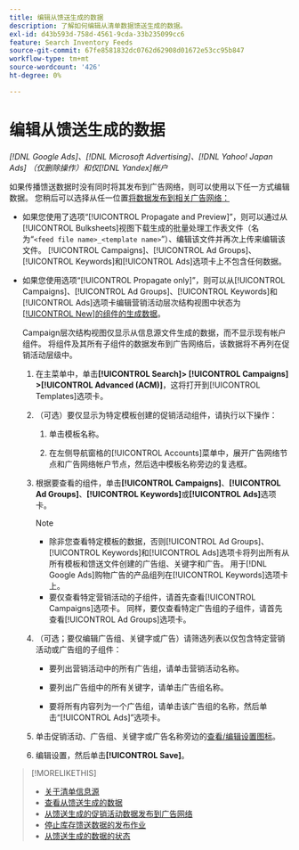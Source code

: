 ```yaml
---
title: 编辑从馈送生成的数据
description: 了解如何编辑从清单数据馈送生成的数据。
exl-id: d43b593d-758d-4561-9cda-33b235099cc6
feature: Search Inventory Feeds
source-git-commit: 67fe8581832dc0762d62908d01672e53cc95b847
workflow-type: tm+mt
source-wordcount: '426'
ht-degree: 0%

---
```


# 编辑从馈送生成的数据

*[!DNL Google Ads]、[!DNL Microsoft Advertising]、[!DNL Yahoo! Japan Ads] （仅删除操作）和仅[!DNL Yandex]帐户*

如果传播馈送数据时没有同时将其发布到广告网络，则可以使用以下任一方式编辑数据。 您稍后可以选择从任一位置[将数据发布到相关广告网络：](propagated-data-post.md)

* 如果您使用了选项“[!UICONTROL Propagate and Preview]”，则可以通过从[!UICONTROL Bulksheets]视图下载生成的批量处理工作表文件（名为“`<feed file name>_<template name>`”）、编辑该文件并再次上传来编辑该文件。 [!UICONTROL Campaigns]、[!UICONTROL Ad Groups]、[!UICONTROL Keywords]和[!UICONTROL Ads]选项卡上不包含任何数据。

* 如果您使用选项“[!UICONTROL Propagate only]”，则可以从[!UICONTROL Campaigns]、[!UICONTROL Ad Groups]、[!UICONTROL Keywords]和[!UICONTROL Ads]选项卡编辑营销活动层次结构视图中状态为[[!UICONTROL New]的组件的生成数据](propagated-data-status.md)。

  Campaign层次结构视图仅显示从信息源文件生成的数据，而不显示现有帐户组件。 将组件及其所有子组件的数据发布到广告网络后，该数据将不再列在促销活动层级中。

   1. 在主菜单中，单击&#x200B;**[!UICONTROL Search]> [!UICONTROL Campaigns] >[!UICONTROL Advanced (ACM)]**，这将打开到[!UICONTROL Templates]选项卡。

   1. （可选）要仅显示为特定模板创建的促销活动组件，请执行以下操作：

      1. 单击模板名称。

      1. 在左侧导航窗格的[!UICONTROL Accounts]菜单中，展开广告网络节点和广告网络帐户节点，然后选中模板名称旁边的复选框。

   1. 根据要查看的组件，单击&#x200B;**[!UICONTROL Campaigns]**、**[!UICONTROL Ad Groups]**、**[!UICONTROL Keywords]**&#x200B;或&#x200B;**[!UICONTROL Ads]**&#x200B;选项卡。

      >[!NOTE]
      >
      >* 除非您查看特定模板的数据，否则[!UICONTROL Ad Groups]、[!UICONTROL Keywords]和[!UICONTROL Ads]选项卡将列出所有从所有模板和馈送文件创建的广告组、关键字和广告。 用于[!DNL Google Ads]购物广告的产品组列在[!UICONTROL Keywords]选项卡上。
      >* 要仅查看特定营销活动的子组件，请首先查看[!UICONTROL Campaigns]选项卡。 同样，要仅查看特定广告组的子组件，请首先查看[!UICONTROL Ad Groups]选项卡。

   1. （可选；要仅编辑广告组、关键字或广告）请筛选列表以仅包含特定营销活动或广告组的子组件：

      * 要列出营销活动中的所有广告组，请单击营销活动名称。

      * 要列出广告组中的所有关键字，请单击广告组名称。

      * 要将所有内容列为一个广告组，请单击该广告组的名称，然后单击“[!UICONTROL Ads]”选项卡。

   1. 单击促销活动、广告组、关键字或广告名称旁边的[查看/编辑设置图标](/help/search-social-commerce/assets/settings.png "查看/编辑设置图标")。

   1. 编辑设置，然后单击&#x200B;**[!UICONTROL Save]**。

>[!MORELIKETHIS]
>
>* [关于清单信息源](inventory-feeds-about.md)
>* [查看从馈送生成的数据](propagated-data-view.md)
>* [从馈送生成的促销活动数据发布到广告网络](propagated-data-post.md)
>* [停止库存馈送数据的发布作业](stop-job.md)
>* [从馈送生成的数据的状态](propagated-data-status.md)
